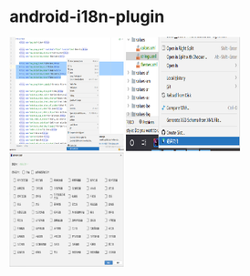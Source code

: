 # android-i18n-plugin
<img src="img/20220417014525.png"  height="200px" width="200px"/>
<img src="img/20220417014733.png"  height="200px" width="200px"/>
<img src="img/20220417014758.png"  height="200px" width="200px"/>